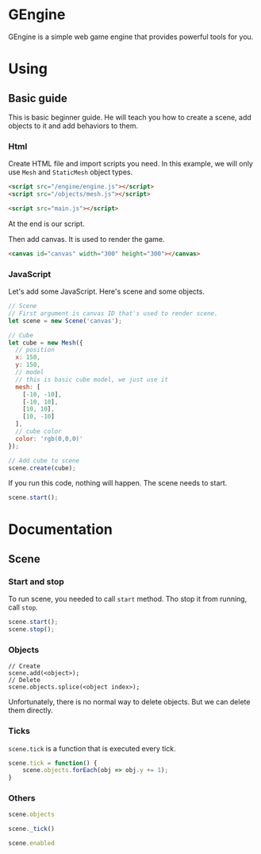 # GEngine
GEngine is a simple web game engine that provides powerful tools for you.

# Using

## Basic guide

This is basic beginner guide.
He will teach you how to create a scene,
add objects to it and add behaviors to them.

### Html

Create HTML file and import scripts you need.
In this example, we will only use `Mesh` and `StaticMesh` object types.
```HTML
<script src="/engine/engine.js"></script>
<script src="/objects/mesh.js"></script>

<script src="main.js"></script>
```
At the end is our script.

Then add canvas. It is used to render the game.
```HTML
<canvas id="canvas" width="300" height="300"></canvas>
```

### JavaScript

Let's add some JavaScript.
Here's scene and some objects.
```JavaScript
// Scene
// First argument is canvas ID that's used to render scene.
let scene = new Scene('canvas');

// Cube
let cube = new Mesh({
  // position
  x: 150,
  y: 150,
  // model
  // this is basic cube model, we just use it
  mesh: [
    [-10, -10],
    [-10, 10],
    [10, 10],
    [10, -10]
  ],
  // cube color
  color: 'rgb(0,0,0)'
});

// Add cube to scene
scene.create(cube);
```
If you run this code, nothing will happen.
The scene needs to start.
```JavaScript
scene.start();
```

# Documentation

## Scene

### Start and stop

To run scene, you needed to call `start` method.
Tho stop it from running, call `stop`.
```JavaScript
scene.start();
scene.stop();
```

### Objects

```
// Create
scene.add(<object>);
// Delete
scene.objects.splice(<object index>);
```
Unfortunately, there is no normal way to delete objects.
But we can delete them directly.

### Ticks

`scene.tick` is a function that is executed every tick.

```JavaScript
scene.tick = function() {
	scene.objects.forEach(obj => obj.y += 1);
}
```

### Others

```JavaScript
scene.objects

scene._tick()

scene.enabled
```
